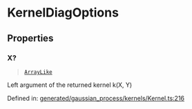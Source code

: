 # KernelDiagOptions

## Properties

### X?

> [`ArrayLike`](../types/ArrayLike.md)

Left argument of the returned kernel k(X, Y)

Defined in:  [generated/gaussian\_process/kernels/Kernel.ts:216](https://github.com/transitive-bullshit/scikit-learn-ts/blob/92ab806/packages/sklearn/src/generated/gaussian_process/kernels/Kernel.ts#L216)
